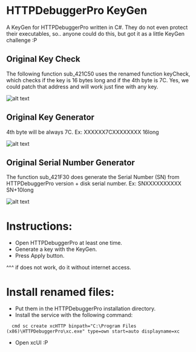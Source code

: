# HTTPDebuggerPro KeyGen
A KeyGen for HTTPDebuggerPro written in C#.
They do not even protect their executables, so.. anyone could do this, but got it as a little KeyGen challenge :P

## Original Key Check
The following function sub_421C50 uses the renamed function keyCheck, which checks if the key is 16 bytes long and if the 4th byte is 7C. Yes, we could patch that address and will work just fine with any key.

![alt text](https://i.imgur.com/pOyddQ7.png)

## Original Key Generator

4th byte will be always 7C. Ex: XXXXXX7CXXXXXXXX 16long

![alt text](https://i.imgur.com/6YvdXxZ.png)

## Original Serial Number Generator

The function sub_421F30 does generate the Serial Number (SN) from HTTPDebuggerPro version + disk serial number.
Ex: SNXXXXXXXXXX SN+10long

![alt text](https://i.imgur.com/90wd2Eg.png)

# Instructions:
- Open HTTPDebuggerPro at least one time.
- Generate a key with the KeyGen.
- Press Apply button.

^^^ if does not work, do it without internet access.

# Install renamed files:
- Put them in the HTTPDebuggerPro installation directory.
- Install the service with the following command:
```
  cmd sc create xcHTTP binpath="C:\Program Files (x86)\HTTPDebuggerPro\xc.exe" type=own start=auto displayname=xc
```
- Open xcUI :P
